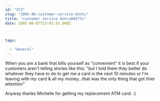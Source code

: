 ```yaml
---
id: "253"
slug: "2005-06-customer-service-donts"
title: "customer service don\u0027ts"
date: 2005-06-07T13:03:53.000Z



tags:

  - "General"
---
```

<div class="sqs-html-content">
  <p>When you are a bank that bills yourself as "convenient" it is best if your customers aren't telling stories like this:
"but I told them they better do whatever they have to do to get me a card in the next 10 minutes or I'm leaving with my card & all my money...that was the only thing that got thier attention"</p>
<p>Anyway thanks Michelle for getting my replacement ATM card.  :)</p>
</div>
